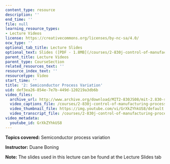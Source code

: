 ```yaml
---
content_type: resource
description: ''
end_time: ''
file: null
learning_resource_types:
- Lecture Videos
license: https://creativecommons.org/licenses/by-nc-sa/4.0/
ocw_type: ''
optional_tab_title: Lecture Slides
optional_text: Slides ([PDF - 1.8MB](/courses/2-830j-control-of-manufacturing-processes-sma-6303-spring-2008/resources/lecture2))
parent_title: Lecture Videos
parent_type: CourseSection
related_resources_text: ''
resource_index_text: ''
resourcetype: Video
start_time: ''
title: '2: Semiconductor Process Variation'
uid: def3ea26-854e-7e7b-449d-120219a3db6b
video_files:
  archive_url: http://www.archive.org/download/MIT2-830JS08/mit-2.830-s08-lec02_300k.mp4
  video_captions_file: /courses/2-830j-control-of-manufacturing-processes-sma-6303-spring-2008/f9c4d6aa0694535b803a70968d7f8e89_GrXkZYhkUS8.vtt
  video_thumbnail_file: https://img.youtube.com/vi/GrXkZYhkUS8/default.jpg
  video_transcript_file: /courses/2-830j-control-of-manufacturing-processes-sma-6303-spring-2008/b116b34ae06f09ca08d569a9a32a4f03_GrXkZYhkUS8.pdf
video_metadata:
  youtube_id: GrXkZYhkUS8
---
```


**Topics covered:** Semiconductor process variation

**Instructor:** Duane Boning

**Note:** The slides used in this lecture can be found at the Lecture Slides tab

